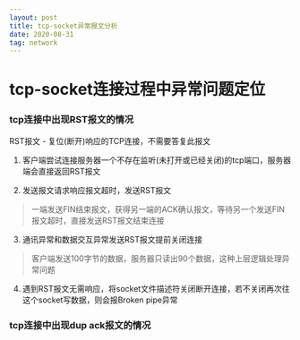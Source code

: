 ```yaml
---
layout: post
title: tcp-socket异常报文分析
date: 2020-08-31
tag: network
---
```


# tcp-socket连接过程中异常问题定位  

### tcp连接中出现RST报文的情况   

RST报文 - 复位(断开)响应的TCP连接，不需要答复此报文  

1. 客户端尝试连接服务器一个不存在监听(未打开或已经关闭)的tcp端口，服务器端会直接返回RST报文  

2. 发送报文请求响应报文超时，发送RST报文  
> 一端发送FIN结束报文，获得另一端的ACK确认报文，等待另一个发送FIN报文超时，直接发送RST报文结束连接  

3. 通讯异常和数据交互异常发送RST报文提前关闭连接  
> 客户端发送100字节的数据，服务器只读出90个数据，这种上层逻辑处理异常问题  

4. 遇到RST报文无需响应，将socket文件描述符关闭断开连接，若不关闭再次往这个socket写数据，则会报Broken pipe异常  

### tcp连接中出现dup ack报文的情况  

